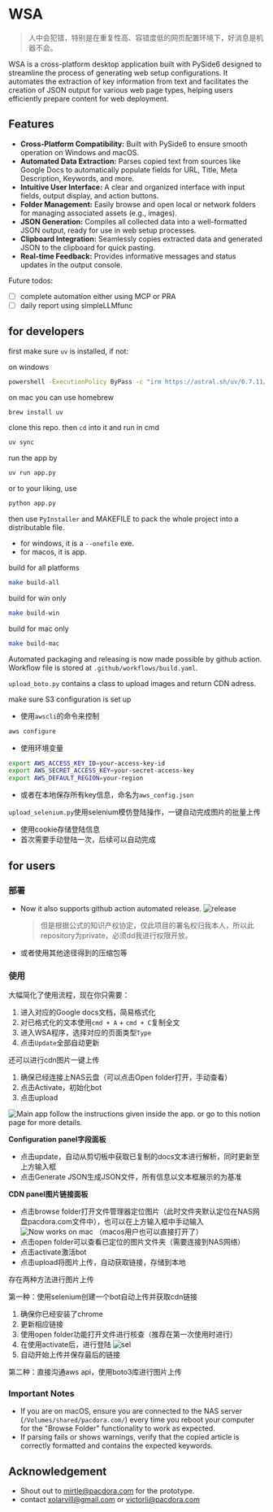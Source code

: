 # WSA

> 人中会犯错，特别是在重复性高、容错度低的网页配置环境下，好消息是机器不会。

WSA is a cross-platform desktop application built with PySide6 designed to streamline the process of generating web setup configurations. It automates the extraction of key information from text and facilitates the creation of JSON output for various web page types, helping users efficiently prepare content for web deployment.

## Features

* **Cross-Platform Compatibility:** Built with PySide6 to ensure smooth operation on Windows and macOS.
* **Automated Data Extraction:** Parses copied text from sources like Google Docs to automatically populate fields for URL, Title, Meta Description, Keywords, and more.
* **Intuitive User Interface:** A clear and organized interface with input fields, output display, and action buttons.
* **Folder Management:** Easily browse and open local or network folders for managing associated assets (e.g., images).
* **JSON Generation:** Compiles all collected data into a well-formatted JSON output, ready for use in web setup processes.
* **Clipboard Integration:** Seamlessly copies extracted data and generated JSON to the clipboard for quick pasting.
* **Real-time Feedback:** Provides informative messages and status updates in the output console.

Future todos:
- [ ] complete automation either using MCP or PRA
- [ ] daily report using simpleLLMfunc

## for developers

first make sure `uv` is installed, if not:

on windows
```bash
powershell -ExecutionPolicy ByPass -c "irm https://astral.sh/uv/0.7.11/install.ps1 | iex"
```

on mac you can use homebrew
```bash
brew install uv
```

clone this repo. then `cd` into it and run in cmd
```bash
uv sync
```

run the app by
```bash
uv run app.py
```

or to your liking, use
```bash
python app.py
```

then use `PyInstaller` and MAKEFILE to pack the whole project into a distributable file.
- for windows, it is a `--onefile` exe.
- for macos, it is app.

build for all platforms
```bash
make build-all
```

build for win only
```bash
make build-win
```

build for mac only
```bash
make build-mac
```

Automated packaging and releasing is now made possible by github action. Workflow file is stored at `.github/workflows/build.yaml`.

`upload_boto.py` contains a class to upload images and return CDN adress.

make sure S3 configuration is set up
- 使用`awscli`的命令来控制
```bash
aws configure
```
- 使用环境变量
```bash
export AWS_ACCESS_KEY_ID=your-access-key-id
export AWS_SECRET_ACCESS_KEY=your-secret-access-key
export AWS_DEFAULT_REGION=your-region
```
- 或者在本地保存所有key信息，命名为`aws_config.json`

`upload_selenium.py`使用selenium模仿登陆操作，一键自动完成图片的批量上传

- 使用cookie存储登陆信息
- 首次需要手动登陆一次，后续可以自动完成

## for users

### 部署

- Now it also supports github action automated release.
![release](resources/github_release.png)
    > 但是根据公式的知识产权协定，仅此项目的署名权归我本人，所以此 repository为private，必须dd我进行权限开放。
- 或者使用其他途径得到的压缩包等

### 使用
大幅简化了使用流程，现在你只需要：
1. 进入对应的Google docs文档，简易格式化
2. 对已格式化的文本使用`cmd + A` + `cmd + C`复制全文
3. 进入WSA程序，选择对应的页面类型`Type`
4. 点击`Update`全部自动更新

还可以进行cdn图片一键上传
1. 确保已经连接上NAS云盘（可以点击Open folder打开，手动查看）
2. 点击Activate，初始化bot
3. 点击upload

![Main app](resources/main_app.png)
follow the instructions given inside the app. or go to this notion page for more details.

**Configuration panel字段面板**
- 点击update，自动从剪切板中获取已复制的docs文本进行解析，同时更新至上方输入框
- 点击Generate JSON生成JSON文件，所有信息以文本框展示的为基准

**CDN panel图片链接面板**
- 点击browse folder打开文件管理器定位图片（此时文件夹默认定位在NAS网盘pacdora.com文件中），也可以在上方输入框中手动输入
![Now works on mac](resources/browse_button_on_mac.png)
（macos用户也可以直接打开了）
- 点击open folder可以查看已定位的图片文件夹（需要连接到NAS网络）
- 点击activate激活bot
- 点击upload将图片上传，自动获取链接，存储到本地

存在两种方法进行图片上传

第一种：使用selenium创建一个bot自动上传并获取cdn链接
1. 确保你已经安装了chrome
2. 更新相应链接
3. 使用open folder功能打开文件进行核查（推荐在第一次使用时进行）
4. 在使用activate后，进行登陆
![sel](resources/upload_selenium.png)
5. 自动开始上传并保存最后的链接

第二种：直接沟通aws api，使用boto3库进行图片上传


### Important Notes

- If you are on macOS, ensure you are connected to the NAS server (`/Volumes/shared/pacdora.com/`) every time you reboot your computer for the "Browse Folder" functionality to work as expected.
- If parsing fails or shows warnings, verify that the copied article is correctly formatted and contains the expected keywords.

## Acknowledgement

- Shout out to mirtle@pacdora.com for the prototype.
- contact xolarvill@gmail.com or victorli@pacdora.com